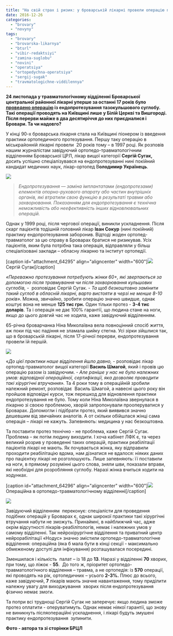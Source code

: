 ```yaml
---
title: "На свій страх і ризик: у броварській лікарні провели операцію по заміні тазокульшового суглобу"
date: 2016-12-26
categories: 
  - "brovary"
  - "novyny"
tags: 
  - "brovary"
  - "brovarska-likarnya"
  - "btsrl"
  - "vibir-redaktsiyi"
  - "zamina-suglobu"
  - "novini"
  - "operatsiya"
  - "ortopedychna-operatsiya"
  - "sergij-sugak"
  - "travmatologichne-viddilennya"
---
```


**24 листопада у травматологічному відділенні Броварської центральної районної лікарні уперше за останні 17 років було [проведено операцію](http://brovcrl.in.ua/u-travmatologichnomu-viddilenni-brovarskoyi-crl-vpershe-za-20-rokiv-bulo-provedeno-operaciyu-po) із ендопротезування тазокульшового суглобу. Такі операції проводять на Київщині лише у Білій Церкві та Вишгороді. Після перерви майже в два десятиріччя до них приєдналися і Бровари. Та чи надовго?**

У кінці 90-х броварська лікарня стала на Київщині піонером із введення практики ортопедичного протезування. Першу таку операцію в міськрайонній лікарні провели  20 років тому – в 1997 році. Як розповів нашим журналістам завідуючий ортопедо-травматологічним відділенням Броварської ЦРЛ, лікар вищої категорії **Сергій Сугак,** досить успішно спеціалізувався на ендопротезуванні нині покійний кандидат медичних наук, лікар-ортопед В**олодимир Українець**.

[![](https://mpz.brovary.org/wp-content/uploads/2016/12/9-2.jpg)](https://mpz.brovary.org/wp-content/uploads/2016/12/9-2.jpg)

> _Ендопротезування — заміна імплантатами (ендопротезами) елементів опорно-рухового апарату або частин внутрішніх органів, які втратили свою функцію в результаті травми або захворювання. Показанням для ендопротезування є технічна неможливість або неефективність інших відновлювальних операцій._ 

Однак у 1999 році, після чергової операції, виникли ускладнення. Після скарг пацієнтів тодішній головний лікар **Іван Сокур** (нині покійний) практику ендопротезування заборонив. Відтоді жоден ортопед-травматолог за цю справу в Броварах братися не ризикував. Усіх пацієнтів, яким була потрібна така операція, відправляли у більш спеціалізовані заклади – обласну лікарню та інститут ортопедії.

\[caption id="attachment\_64295" align="aligncenter" width="600"\][![](https://mpz.brovary.org/wp-content/uploads/2016/12/1-6.jpg)](https://mpz.brovary.org/wp-content/uploads/2016/12/1-6.jpg) Сергій Сугак\[/caption\]

_«Переважно протезування потребують жінки 60+, які звертаються за допомогою після травмування чи після захворювання кульшових суглобів, -_  розповідає Сергій Сугак. - _Та щоб безкоштовно замінити такий суглоб в обласній лікарні, варто вистояти в черзі не менше 8-10 років»._ Можна, звичайно, зробити операцію значно швидше, однак коштує вона не менше **125 тис грн.** Один тільки протез - **3-4 тис** **доларів**. Та і операція не дає 100% гарантії, що людина стане на ноги, якщо до цього довгий час не ходила, каже завідуючий відділенням.

65-річна броварчанка Ніна Миколаївна вела повноцінний спосіб життя, аж поки під час падіння не зламала шийку стегна. Усі зірки зійшлися так, що в броварській лікарні, після 17-річної перерви, ендопротезування провели їй першій.

[![](https://mpz.brovary.org/wp-content/uploads/2016/12/8-2.jpg)](https://mpz.brovary.org/wp-content/uploads/2016/12/8-2.jpg)

«_До цієї практики наше відділення йшло давно, -_ розповідає лікар ортопед-травматолог вищої категорії **Василь Шмагой**, який і провів цю операцію разом із завідуючим. - _Але раніше у нас не було належних умов: відповідної операційної, сертифікації, яка дозволяє проводити такі хірургічні втручання»._ Та 4 роки тому в операційній зробили належний ремонт, розповідає  Василь Шмагой, а навесні цього року він пройшов відповідні курси, тож перешкод для відновлення практики ендопротезування не було. Тому коли Ніна Миколаївна звернулася в лікарню зі своєю проблемою, хворій запропонували прооперуватися у Броварах. Допомогли і підібрати протез, який виявився значно дешевшим від звичайних аналогів. А от скільки обійшлася жінці сама операція – лікарі не кажуть. Запевняють: медицина у нас безкоштовна.

Та поставити протез технічно - не проблема, каже Сергій Сугак. Проблема – як потім людину виходити. І хоча кабінет ЛФК є, та через великий розрив у проведенні таких операцій, практики реабілітації пацієнтів лікарі не мають. Як почувається жінка, яку відправили проходити реабілітацію вдома, нам дізнатися не вдалося: ніяких даних про пацієнтку лікарі не розголошують. Лише запевняють: її поставили на ноги, в прямому розумінні цього слова, зняли шви, показали вправи, які необхідні для розробляння суглобу. Наразі жінка вчиться ходити на ходунках.

\[caption id="attachment\_64296" align="aligncenter" width="600"\][![](https://mpz.brovary.org/wp-content/uploads/2016/12/2-4.jpg)](https://mpz.brovary.org/wp-content/uploads/2016/12/2-4.jpg) Операційна в ортопедо-травматологічному відділенні\[/caption\]

[![](https://mpz.brovary.org/wp-content/uploads/2016/12/5-5.jpg)](https://mpz.brovary.org/wp-content/uploads/2016/12/5-5.jpg)

Завідуючий відділенням  переконує: спеціалісти для проведення подібних операцій у Броварах є, однак широкої практики такі хірургічні втручання набути не зможуть. Принаймні, в найближчий час, адже окрім відсутності лікарів-реабілітологів, немає і належних умов у самому відділенні. Так нейрохірургічне відділення та приватний центр нейрорабілітації «Нодус» значно змістили ортопедо-травматологічне відділення: операційна (яка б мала бути в кінці секції - максимально обмеженому доступі для інфікування) розташувалася посередині.

Зменшилася і кількість  палат – із 18 до **13**. Наразі у відділенні **70** хворих, при тому, що ліжок - **55**.  До того ж, пріоритет ортопедо-травматологічного відділення – травма, а не ортопедія: із **570** операції, які проводять на рік, ортопедичних – усього **2-3%.** Плюс до всього, каже завідуючий, **7** лікарів мають значне навантаження, тому приділити належну увагу для виходжування  хворих після ендопротезування фізично немає змоги.

Та попри всі труднощі Сергій Сугак не заперечує: якщо людина зможе протез оплатити - оперуватимуть. Однак немає ніякої гарантії, що знову не виникнуть післяопераційні ускладнення, і лікарі будуть змушені практику ендопротезування  зупинити.

**Фото - автора та зі сторінки БРЦЛ**
